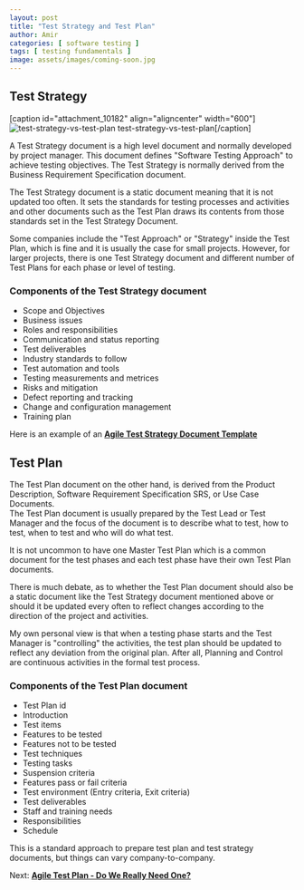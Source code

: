 ```yaml
---
layout: post
title: "Test Strategy and Test Plan"
author: Amir
categories: [ software testing ]
tags: [ testing fundamentals ]
image: assets/images/coming-soon.jpg
---
```


## **Test Strategy**

[caption id="attachment_10182" align="aligncenter" width="600"]![test-strategy-vs-test-plan](http://69.164.212.71/wp-content/uploads/2008/11/test-strategy-vs-test-plan.jpg) test-strategy-vs-test-plan[/caption]

A Test Strategy document is a high level document and normally developed by project manager. This document defines "Software Testing Approach" to achieve testing objectives. The Test Strategy is normally derived from the Business Requirement Specification document.

The Test Strategy document is a static document meaning that it is not updated too often. It sets the standards for testing processes and activities and other documents such as the Test Plan draws its contents from those standards set in the Test Strategy Document.

Some companies include the "Test Approach" or "Strategy" inside the Test Plan, which is fine and it is usually the case for small projects. However, for larger projects, there is one Test Strategy document and different number of Test Plans for each phase or level of testing.

### **Components of the Test Strategy document**

*   Scope and Objectives
*   Business issues
*   Roles and responsibilities
*   Communication and status reporting
*   Test deliverables
*   Industry standards to follow
*   Test automation and tools
*   Testing measurements and metrices
*   Risks and mitigation
*   Defect reporting and tracking
*   Change and configuration management
*   Training plan

Here is an example of an **[Agile Test Strategy Document Template](http://www.testingexcellence.com/agile-test-strategy-example-template/)**

## **Test Plan**

The Test Plan document on the other hand, is derived from the Product Description, Software Requirement Specification SRS, or Use Case Documents.  
The Test Plan document is usually prepared by the Test Lead or Test Manager and the focus of the document is to describe what to test, how to test, when to test and who will do what test.

It is not uncommon to have one Master Test Plan which is a common document for the test phases and each test phase have their own Test Plan documents.

There is much debate, as to whether the Test Plan document should also be a static document like the Test Strategy document mentioned above or should it be updated every often to reflect changes according to the direction of the project and activities.

My own personal view is that when a testing phase starts and the Test Manager is "controlling" the activities, the test plan should be updated to reflect any deviation from the original plan. After all, Planning and Control are continuous activities in the formal test process.

### **Components of the Test Plan document**

*   Test Plan id
*   Introduction
*   Test items
*   Features to be tested
*   Features not to be tested
*   Test techniques
*   Testing tasks
*   Suspension criteria
*   Features pass or fail criteria
*   Test environment (Entry criteria, Exit criteria)
*   Test deliverables
*   Staff and training needs
*   Responsibilities
*   Schedule

This is a standard approach to prepare test plan and test strategy documents, but things can vary company-to-company.

Next: **[Agile Test Plan - Do We Really Need One?](http://www.testingexcellence.com/agile-test-plan-do-we-really-need-one/)**